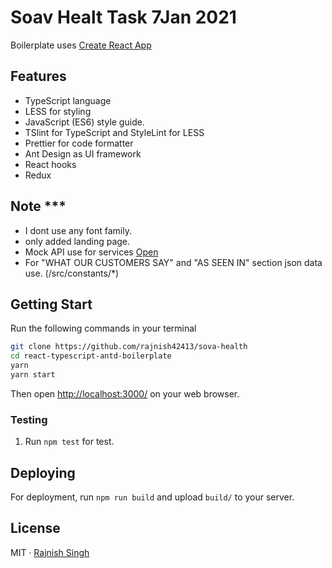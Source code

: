 # Soav Healt Task 7Jan 2021

Boilerplate uses [Create React App](https://github.com/rajnish42413/react-typescript-antd-boilerplate)

<!-- <hr>
 <div style="width:100%"height="510px" >
    <img src="https://res.cloudinary.com/dh7apsl5o/image/upload/v1593402416/propshare/003.png" width="30%" height="300px" style="padding:5%">
    <img src="https://res.cloudinary.com/dh7apsl5o/image/upload/v1593402416/propshare/002.png" width="30%" height="300px" style="padding:5%">
    <img src="https://res.cloudinary.com/dh7apsl5o/image/upload/v1593402419/propshare/001.png" width="30%" height="300px" style="padding:5%">
  </div>
  
  <a href="https://top-pizza.netlify.app/">DEMO HERE</a>  
  or
 https://top-pizza.netlify.app/


<hr> -->

## Features

- TypeScript language
- LESS for styling
- JavaScript (ES6) style guide.
- TSlint for TypeScript and StyleLint for LESS
- Prettier for code formatter
- Ant Design as UI framework
- React hooks
- Redux


## Note ***
 - I dont use any font family.
 - only added landing page.
 - Mock API use for services [Open](https://5ff581bd941eaf0017f36dc2.mockapi.io/sova/api/services)
 - For "WHAT OUR CUSTOMERS SAY" and "AS SEEN IN" section json data use. (/src/constants/*)

## Getting Start

Run the following commands in your terminal

```bash
git clone https://github.com/rajnish42413/sova-health
cd react-typescript-antd-boilerplate
yarn 
yarn start
```

Then open [http://localhost:3000/](http://localhost:3000/) on your web browser.

### Testing

1. Run `npm test` for test.

## Deploying

For deployment, run `npm run build` and upload `build/` to your server.

## License

MIT · [Rajnish Singh](https://www.linkedin.com/in/rajnish42413/)
